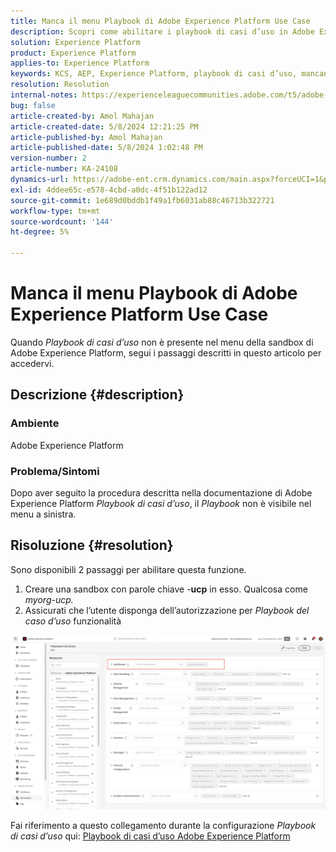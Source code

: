 ```yaml
---
title: Manca il menu Playbook di Adobe Experience Platform Use Case
description: Scopri come abilitare i playbook di casi d’uso in Adobe Experience Platform.
solution: Experience Platform
product: Experience Platform
applies-to: Experience Platform
keywords: KCS, AEP, Experience Platform, playbook di casi d’uso, mancanti, autorizzazioni
resolution: Resolution
internal-notes: https://experienceleaguecommunities.adobe.com/t5/adobe-experience-platform/use-case-playbooks-not-visible/td-p/667573
bug: false
article-created-by: Amol Mahajan
article-created-date: 5/8/2024 12:21:25 PM
article-published-by: Amol Mahajan
article-published-date: 5/8/2024 1:02:48 PM
version-number: 2
article-number: KA-24108
dynamics-url: https://adobe-ent.crm.dynamics.com/main.aspx?forceUCI=1&pagetype=entityrecord&etn=knowledgearticle&id=170f9d76-350d-ef11-9f8a-6045bd045872
exl-id: 4ddee65c-e578-4cbd-a0dc-4f51b122ad12
source-git-commit: 1e689d0bddb1f49a1fb6031ab88c46713b322721
workflow-type: tm+mt
source-wordcount: '144'
ht-degree: 5%

---
```


# Manca il menu Playbook di Adobe Experience Platform Use Case


Quando *Playbook di casi d’uso* non è presente nel menu della sandbox di Adobe Experience Platform, segui i passaggi descritti in questo articolo per accedervi.

## Descrizione {#description}


### <b>Ambiente</b>

Adobe Experience Platform



### <b>Problema/Sintomi</b>

Dopo aver seguito la procedura descritta nella documentazione di Adobe Experience Platform *Playbook di casi d’uso*, il *Playbook* non è visibile nel menu a sinistra.


## Risoluzione {#resolution}


Sono disponibili 2 passaggi per abilitare questa funzione.

1. Creare una sandbox con parole chiave -<b>ucp</b> in esso. Qualcosa come *myorg-ucp.*
2. Assicurati che l’utente disponga dell’autorizzazione per *Playbook del caso d’uso* funzionalità




![](assets/dae7e4cb-8400-ef11-a1fe-6045bd006b25.png)



Fai riferimento a questo collegamento durante la configurazione *Playbook di casi d’uso* qui: [Playbook di casi d’uso Adobe Experience Platform](https://experienceleague.adobe.com/en/docs/experience-platform/use-case-playbooks/playbooks/get-started)
